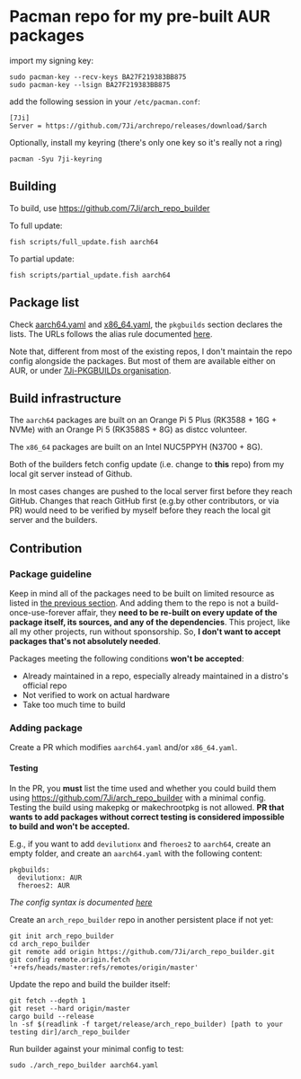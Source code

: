# Pacman repo for my pre-built AUR packages


import my signing key:
```
sudo pacman-key --recv-keys BA27F219383BB875
sudo pacman-key --lsign BA27F219383BB875
```

add the following session in your `/etc/pacman.conf`:

```
[7Ji]
Server = https://github.com/7Ji/archrepo/releases/download/$arch
```

Optionally, install my keyring (there's only one key so it's really not a ring)
```
pacman -Syu 7ji-keyring
```

## Building
To build, use https://github.com/7Ji/arch_repo_builder

To full update:
```
fish scripts/full_update.fish aarch64
```
To partial update:
```
fish scripts/partial_update.fish aarch64
```

## Package list
Check [aarch64.yaml](aarch64.yaml) and [x86_64.yaml](x86_64.yaml), the `pkgbuilds` section declares the lists. The URLs follows the alias rule documented [here](https://github.com/7Ji/arch_repo_builder#config).

Note that, different from most of the existing repos, I don't maintain the repo config alongside the packages. But most of them are available either on AUR, or under [7Ji-PKGBUILDs organisation](https://github.com/7Ji-PKGBUILDs).

## Build infrastructure
The `aarch64` packages are built on an Orange Pi 5 Plus (RK3588 + 16G + NVMe) with an Orange Pi 5 (RK3588S + 8G) as distcc volunteer.

The `x86_64` packages are built on an Intel NUC5PPYH (N3700 + 8G).

Both of the builders fetch config update (i.e. change to **this** repo) from my local git server instead of Github. 

In most cases changes are pushed to the local server first before they reach GitHub. Changes that reach GitHub first (e.g.by other contributors, or via PR) would need to be verified by myself before they reach the local git server and the builders.

## Contribution
### Package guideline
Keep in mind all of the packages need to be built on limited resource as listed in [the previous section](#build-infrastructure). And adding them to the repo is not a build-once-use-forever affair, they **need to be re-built on every update of the package itself, its sources, and any of the dependencies**. This project, like all my other projects, run without sponsorship. So, **I don't want to accept packages that's not absolutely needed**. 

Packages meeting the following conditions **won't be accepted**:
  - Already maintained in a repo, especially already maintained in a distro's official repo
  - Not verified to work on actual hardware
  - Take too much time to build

### Adding package
Create a PR which modifies `aarch64.yaml` and/or `x86_64.yaml`.

#### Testing
In the PR, you **must** list the time used and whether you could build them using https://github.com/7Ji/arch_repo_builder with a minimal config. Testing the build using makepkg or makechrootpkg is not allowed. **PR that wants to add packages without correct testing is considered impossible to build and won't be accepted.**

E.g., if you want to add `devilutionx` and `fheroes2` to `aarch64`, create an empty folder, and create an `aarch64.yaml` with the following content:

```
pkgbuilds:
  devilutionx: AUR
  fheroes2: AUR
```
_The config syntax is documented [here](https://github.com/7Ji/arch_repo_builder#config)_

Create an `arch_repo_builder` repo in another persistent place if not yet:
```
git init arch_repo_builder
cd arch_repo_builder
git remote add origin https://github.com/7Ji/arch_repo_builder.git
git config remote.origin.fetch '+refs/heads/master:refs/remotes/origin/master'
```
Update the repo and build the builder itself:
```
git fetch --depth 1
git reset --hard origin/master
cargo build --release
ln -sf $(readlink -f target/release/arch_repo_builder) [path to your testing dir]/arch_repo_builder
```
Run builder against your minimal config to test:
```
sudo ./arch_repo_builder aarch64.yaml
```

